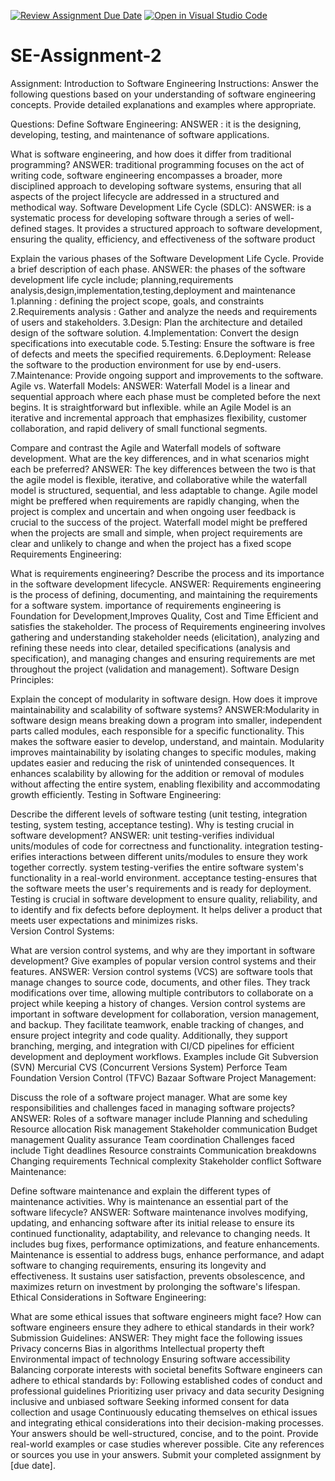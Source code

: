 [![Review Assignment Due Date](https://classroom.github.com/assets/deadline-readme-button-24ddc0f5d75046c5622901739e7c5dd533143b0c8e959d652212380cedb1ea36.svg)](https://classroom.github.com/a/-ucQIGTc)
[![Open in Visual Studio Code](https://classroom.github.com/assets/open-in-vscode-718a45dd9cf7e7f842a935f5ebbe5719a5e09af4491e668f4dbf3b35d5cca122.svg)](https://classroom.github.com/online_ide?assignment_repo_id=15250215&assignment_repo_type=AssignmentRepo)
# SE-Assignment-2
Assignment: Introduction to Software Engineering
Instructions:
Answer the following questions based on your understanding of software engineering concepts. Provide detailed explanations and examples where appropriate.

Questions:
Define Software Engineering:
ANSWER : it is the designing, developing, testing, and maintenance of software applications.

What is software engineering, and how does it differ from traditional programming?
ANSWER: traditional programming focuses on the act of writing code, software engineering encompasses a broader, more disciplined approach to developing software systems, ensuring that all aspects of the project lifecycle are addressed in a structured and methodical way.
Software Development Life Cycle (SDLC):
ANSWER:  is a systematic process for developing software through a series of well-defined stages. It provides a structured approach to software development, ensuring the quality, efficiency, and effectiveness of the software product

Explain the various phases of the Software Development Life Cycle. Provide a brief description of each phase.
ANSWER: the phases of the software development life cycle include; planning,requirements analysis,design,implementation,testing,deployment and maintenance
1.planning : defining the project scope, goals, and constraints
2.Requirements analysis : Gather and analyze the needs and requirements of users and stakeholders.
3.Design: Plan the architecture and detailed design of the software solution.
4.Implementation: Convert the design specifications into executable code.
5.Testing: Ensure the software is free of defects and meets the specified requirements.
6.Deployment: Release the software to the production environment for use by end-users.
7.Maintenance: Provide ongoing support and improvements to the software.
Agile vs. Waterfall Models:
ANSWER: Waterfall Model is a linear and sequential approach where each phase must be completed before the next begins. It is straightforward but inflexible. while an Agile Model is an iterative and incremental approach that emphasizes flexibility, customer collaboration, and rapid delivery of small functional segments.

Compare and contrast the Agile and Waterfall models of software development. What are the key differences, and in what scenarios might each be preferred?
ANSWER: The key differences between the two is that the agile model is flexible, iterative, and collaborative while the waterfall model is structured, sequential, and less adaptable to change.
Agile model might be preffered when requirements are rapidly changing, when the project is complex and uncertain and when ongoing user feedback is crucial to the success of the project.
Waterfall model might be preffered when the projects are small and simple, when project requirements are clear and unlikely to change and when the project has a fixed scope
Requirements Engineering:

What is requirements engineering? Describe the process and its importance in the software development lifecycle.
ANSWER: Requirements engineering is the process of defining, documenting, and maintaining the requirements for a software system.
importance of requirements engineering is Foundation for Development,Improves Quality,  Cost and Time Efficient and satisfies the stakeholder.
The process of Requirements engineering involves gathering and understanding stakeholder needs (elicitation), analyzing and refining these needs into clear, detailed specifications (analysis and specification), and managing changes and ensuring requirements are met throughout the project (validation and management).
Software Design Principles:

Explain the concept of modularity in software design. How does it improve maintainability and scalability of software systems?
ANSWER:Modularity in software design means breaking down a program into smaller, independent parts called modules, each responsible for a specific functionality. This makes the software easier to develop, understand, and maintain.
Modularity improves maintainability by isolating changes to specific modules, making updates easier and reducing the risk of unintended consequences. It enhances scalability by allowing for the addition or removal of modules without affecting the entire system, enabling flexibility and accommodating growth efficiently.
Testing in Software Engineering:

Describe the different levels of software testing (unit testing, integration testing, system testing, acceptance testing). Why is testing crucial in software development?
ANSWER: unit testing-verifies individual units/modules of code for correctness and functionality.
        integration testing-erifies interactions between different units/modules to ensure they work together correctly.
        system testing-verifies the entire software system's functionality in a real-world environment.
        acceptance testing-ensures that the software meets the user's requirements and is ready for deployment.
Testing is crucial in software development to ensure quality, reliability, and to identify and fix defects before deployment. It helps deliver a product that meets user expectations and minimizes risks.        
Version Control Systems:

What are version control systems, and why are they important in software development? Give examples of popular version control systems and their features.
ANSWER: Version control systems (VCS) are software tools that manage changes to source code, documents, and other files. They track modifications over time, allowing multiple contributors to collaborate on a project while keeping a history of changes.
Version control systems are important in software development for collaboration, version management, and backup. They facilitate teamwork, enable tracking of changes, and ensure project integrity and code quality. Additionally, they support branching, merging, and integration with CI/CD pipelines for efficient development and deployment workflows.
Examples include Git
Subversion (SVN)
Mercurial
CVS (Concurrent Versions System)
Perforce
Team Foundation Version Control (TFVC)
Bazaar
Software Project Management:

Discuss the role of a software project manager. What are some key responsibilities and challenges faced in managing software projects?
ANSWER: Roles of a software manager include Planning and scheduling
Resource allocation
Risk management
Stakeholder communication
Budget management
Quality assurance
Team coordination 
Challenges faced include Tight deadlines
Resource constraints
Communication breakdowns
Changing requirements
Technical complexity
Stakeholder conflict
Software Maintenance:

Define software maintenance and explain the different types of maintenance activities. Why is maintenance an essential part of the software lifecycle?
ANSWER: Software maintenance involves modifying, updating, and enhancing software after its initial release to ensure its continued functionality, adaptability, and relevance to changing needs. It includes bug fixes, performance optimizations, and feature enhancements.
Maintenance is essential to address bugs, enhance performance, and adapt software to changing requirements, ensuring its longevity and effectiveness. It sustains user satisfaction, prevents obsolescence, and maximizes return on investment by prolonging the software's lifespan.
Ethical Considerations in Software Engineering:

What are some ethical issues that software engineers might face? How can software engineers ensure they adhere to ethical standards in their work?
Submission Guidelines:
ANSWER: They might face the following issues Privacy concerns
Bias in algorithms
Intellectual property theft
Environmental impact of technology
Ensuring software accessibility
Balancing corporate interests with societal benefits
Software engineers can adhere to ethical standards by:
Following established codes of conduct and professional guidelines
Prioritizing user privacy and data security
Designing inclusive and unbiased software
Seeking informed consent for data collection and usage
Continuously educating themselves on ethical issues and integrating ethical considerations into their decision-making processes.
Your answers should be well-structured, concise, and to the point.
Provide real-world examples or case studies wherever possible.
Cite any references or sources you use in your answers.
Submit your completed assignment by [due date].
